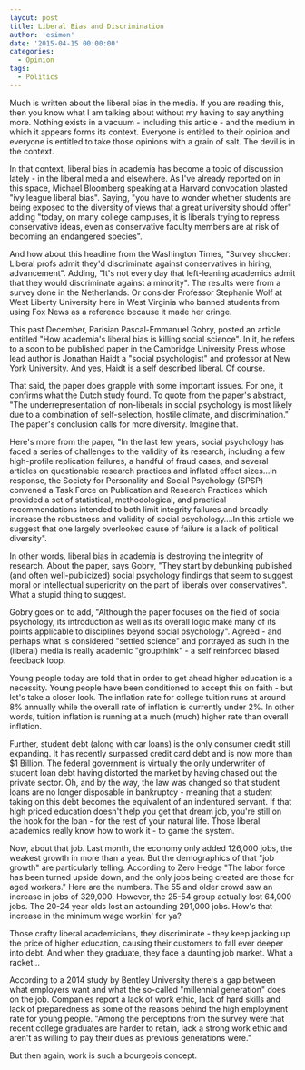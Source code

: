 ```yaml
---
layout: post
title: Liberal Bias and Discrimination
author: 'esimon'
date: '2015-04-15 00:00:00'
categories:
  - Opinion
tags:
  - Politics
---
```

Much is written about the liberal bias in the media. If you are reading this, then you know what I am talking about without my having to say anything more. Nothing exists in a vacuum - including this article - and the medium in which it appears forms its context. Everyone is entitled to their opinion and everyone is entitled to take those opinions with a grain of salt. The devil is in the context. 

In that context, liberal bias in academia has become a topic of discussion lately - in the liberal media and elsewhere. As I've already reported on in this space, Michael Bloomberg speaking at a Harvard convocation blasted "ivy league liberal bias". Saying, "you have to wonder whether students are being exposed to the diversity of views that a great university should offer" adding "today, on many college campuses, it is liberals trying to repress conservative ideas, even as conservative faculty members are at risk of becoming an endangered species".  

And how about this headline from the Washington Times, "Survey shocker: Liberal profs admit they'd discriminate against conservatives in hiring, advancement". Adding, "It's not every day that left-leaning academics admit that they would discriminate against a minority". The results were from a survey done in the Netherlands. Or consider Professor Stephanie Wolf at West Liberty University here in West Virginia who banned students from using Fox News as a reference because it made her cringe. 

This past December, Parisian Pascal-Emmanuel Gobry, posted an article entitled "How academia's liberal bias is killing social science". In it, he refers to a soon to be published paper in the Cambridge University Press whose lead author is Jonathan Haidt a "social psychologist" and professor at New York University. And yes, Haidt is a self described liberal. Of course. 

That said, the paper does grapple with some important issues. For one, it confirms what the Dutch study found. To quote from the paper's abstract, "The underrepresentation of non-liberals in social psychology is most likely due to a combination of self-selection, hostile climate, and discrimination." The paper's conclusion calls for more diversity. Imagine that. 

Here's more from the paper, "In the last few years, social psychology has faced a series of challenges to the validity of its research, including a few high-profile replication failures, a handful of fraud cases, and several articles on questionable research practices and inflated effect sizes…in response, the Society for Personality and Social Psychology (SPSP) convened a Task Force on Publication and Research Practices which provided a set of statistical, methodological, and practical recommendations intended to both limit integrity failures and broadly increase the robustness and validity of social psychology….In this article we suggest that one largely overlooked cause of failure is a lack of political diversity". 

In other words, liberal bias in academia is destroying the integrity of research. About the paper, says Gobry, "They start by debunking published (and often well-publicized) social psychology findings that seem to suggest moral or intellectual superiority on the part of liberals over conservatives". What a stupid thing to suggest. 

Gobry goes on to add, "Although the paper focuses on the field of social psychology, its introduction as well as its overall logic make many of its points applicable to disciplines beyond social psychology". Agreed - and perhaps what is considered "settled science" and portrayed as such in the (liberal) media is really academic "groupthink" - a self reinforced biased feedback loop. 

Young people today are told that in order to get ahead higher education is a necessity. Young people have been conditioned to accept this on faith - but let's take a closer look. The inflation rate for college tuition runs at around 8% annually while the overall rate of inflation is currently under 2%. In other words, tuition inflation is running at a much (much) higher rate than overall inflation. 

Further, student debt (along with car loans) is the only consumer credit still expanding. It has recently surpassed credit card debt and is now more than $1 Billion. The federal government is virtually the only underwriter of student loan debt having distorted the market by having chased out the private sector. Oh, and by the way, the law was changed so that student loans are no longer disposable in bankruptcy - meaning that a student taking on this debt becomes the equivalent of an indentured servant. If that high priced education doesn't help you get that dream job, you're still on the hook for the loan - for the rest of your natural life. Those liberal academics really know how to work it - to game the system. 

Now, about that job. Last month, the economy only added 126,000 jobs, the weakest growth in more than a year. But the demographics of that "job growth" are particularly telling. According to Zero Hedge "The labor force has been turned upside down, and the only jobs being created are those for aged workers." Here are the numbers. The 55 and older crowd saw an increase in jobs of 329,000. However, the 25-54 group actually lost 64,000 jobs. The 20-24 year olds lost an astounding 291,000 jobs. How's that increase in the minimum wage workin' for ya? 

Those crafty liberal academicians, they discriminate - they keep jacking up the price of higher education, causing their customers to fall ever deeper into debt. And when they graduate, they face a daunting job market. What a racket…

According to a 2014 study by Bentley University there's a gap between what employers want and what the so-called "millennial generation" does on the job. Companies report a lack of work ethic, lack of hard skills and lack of preparedness as some of the reasons behind the high employment rate for young people. "Among the perceptions from the survey were that recent college graduates are harder to retain, lack a strong work ethic and aren't as willing to pay their dues as previous generations were."

But then again, work is such a bourgeois concept. 

